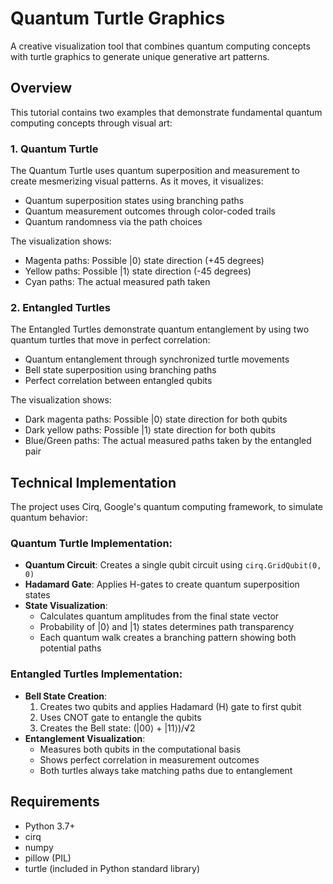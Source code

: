# Quantum Turtle Graphics

A creative visualization tool that combines quantum computing concepts with turtle graphics to generate unique generative art patterns.

## Overview

This tutorial contains two examples that demonstrate fundamental quantum computing concepts through visual art:

### 1. Quantum Turtle
The Quantum Turtle uses quantum superposition and measurement to create mesmerizing visual patterns. As it moves, it visualizes:

- Quantum superposition states using branching paths
- Quantum measurement outcomes through color-coded trails
- Quantum randomness via the path choices

The visualization shows:
- Magenta paths: Possible |0⟩ state direction (+45 degrees)
- Yellow paths: Possible |1⟩ state direction (-45 degrees) 
- Cyan paths: The actual measured path taken

### 2. Entangled Turtles
The Entangled Turtles demonstrate quantum entanglement by using two quantum turtles that move in perfect correlation:

- Quantum entanglement through synchronized turtle movements
- Bell state superposition using branching paths
- Perfect correlation between entangled qubits

The visualization shows:
- Dark magenta paths: Possible |0⟩ state direction for both qubits
- Dark yellow paths: Possible |1⟩ state direction for both qubits
- Blue/Green paths: The actual measured paths taken by the entangled pair

## Technical Implementation

The project uses Cirq, Google's quantum computing framework, to simulate quantum behavior:

### Quantum Turtle Implementation:
- **Quantum Circuit**: Creates a single qubit circuit using `cirq.GridQubit(0, 0)`
- **Hadamard Gate**: Applies H-gates to create quantum superposition states
- **State Visualization**: 
  - Calculates quantum amplitudes from the final state vector
  - Probability of |0⟩ and |1⟩ states determines path transparency
  - Each quantum walk creates a branching pattern showing both potential paths

### Entangled Turtles Implementation:
- **Bell State Creation**:
  1. Creates two qubits and applies Hadamard (H) gate to first qubit
  2. Uses CNOT gate to entangle the qubits
  3. Creates the Bell state: (|00⟩ + |11⟩)/√2
- **Entanglement Visualization**:
  - Measures both qubits in the computational basis
  - Shows perfect correlation in measurement outcomes
  - Both turtles always take matching paths due to entanglement

## Requirements

- Python 3.7+
- cirq
- numpy
- pillow (PIL)
- turtle (included in Python standard library)
